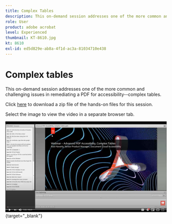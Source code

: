 ```yaml
---
title: Complex Tables
description: This on-demand session addresses one of the more common and challenging issues in remediating a PDF for accessibility--complex tables
role: User
product: adobe acrobat
level: Experienced
thumbnail: KT-8610.jpg
kt: 8610
exl-id: ed5d829e-ab8a-4f1d-ac3a-81034710e438
---
```

# Complex tables

This on-demand session addresses one of the more common and challenging issues in remediating a PDF for accessibility--complex tables.

Click [here](../assets/accessibilitysession3.zip) to download a zip file of the hands-on files for this session.

Select the image to view the video in a separate browser tab.

[![Session 3 Video](../assets/Accessibilitysession3_YT.png)](https://youtu.be/kcM_jyHGd6Y){target="_blank"}

